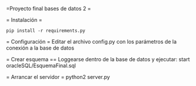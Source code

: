 =Proyecto final bases de datos 2 =

= Instalación =

	pip install -r requirements.py

= Configuración =
Editar el archivo config.py con los parámetros de la conexión a la base de datos

= Crear esquema ==
	Loggearse dentro de la base de datos y ejecutar:
	start oracleSQL/EsquemaFinal.sql

= Arrancar el servidor =
	python2 server.py

